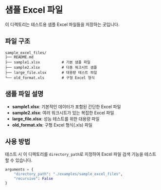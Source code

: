 # 샘플 Excel 파일

이 디렉토리는 테스트용 샘플 Excel 파일들을 저장하는 곳입니다.

## 파일 구조

```
sample_excel_files/
├── README.md
├── sample1.xlsx          # 기본 샘플 파일
├── sample2.xlsx          # 다중 워크시트 샘플
├── large_file.xlsx       # 대용량 테스트 파일
└── old_format.xls        # 구형 Excel 형식
```

## 샘플 파일 설명

- **sample1.xlsx**: 기본적인 데이터가 포함된 간단한 Excel 파일
- **sample2.xlsx**: 여러 워크시트가 있는 복잡한 Excel 파일
- **large_file.xlsx**: 성능 테스트를 위한 대용량 파일
- **old_format.xls**: 구형 Excel 형식(.xls) 파일

## 사용 방법

테스트 시 이 디렉토리를 `directory_path`로 지정하여 Excel 파일 검색 기능을 테스트할 수 있습니다.

```python
arguments = {
    "directory_path": "./examples/sample_excel_files",
    "recursive": False
}
```
